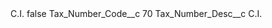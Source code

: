 <?xml version="1.0" encoding="UTF-8"?>
<CustomMetadata xmlns="http://soap.sforce.com/2006/04/metadata" xmlns:xsi="http://www.w3.org/2001/XMLSchema-instance" xmlns:xsd="http://www.w3.org/2001/XMLSchema">
    <label>C.I.</label>
    <protected>false</protected>
    <values>
        <field>Tax_Number_Code__c</field>
        <value xsi:type="xsd:string">70</value>
    </values>
    <values>
        <field>Tax_Number_Desc__c</field>
        <value xsi:type="xsd:string">C.I.</value>
    </values>
</CustomMetadata>
